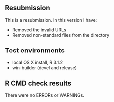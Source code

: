 ## Resubmission
This is a resubmission. In this version I have:

* Removed the invalid URLs
* Removed non-standard files from the directory

## Test environments
* local OS X install, R 3.1.2
* win-builder (devel and release)

## R CMD check results
There were no ERRORs or WARNINGs.

